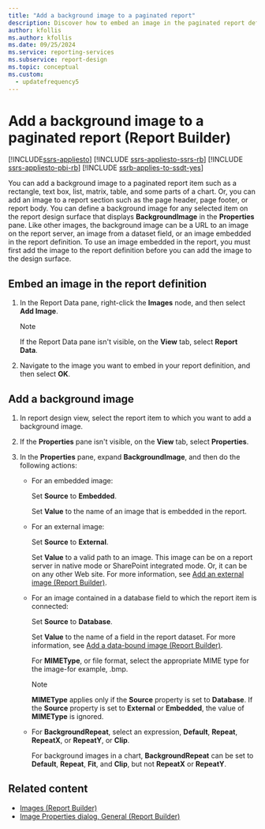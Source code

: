 ```yaml
---
title: "Add a background image to a paginated report"
description: Discover how to embed an image in the paginated report definition to add the image to various report items including text boxes, lists, and page header.
author: kfollis
ms.author: kfollis
ms.date: 09/25/2024
ms.service: reporting-services
ms.subservice: report-design
ms.topic: conceptual
ms.custom:
  - updatefrequency5
---
```

# Add a background image to a paginated report (Report Builder)

[!INCLUDE[ssrs-appliesto](../../includes/ssrs-appliesto.md)] [!INCLUDE [ssrs-appliesto-ssrs-rb](../../includes/ssrs-appliesto-ssrs-rb.md)] [!INCLUDE [ssrs-appliesto-pbi-rb](../../includes/ssrs-appliesto-pbi-rb.md)] [!INCLUDE [ssrb-applies-to-ssdt-yes](../../includes/ssrb-applies-to-ssdt-yes.md)]

You can add a background image to a paginated report item such as a rectangle, text box, list, matrix, table, and some parts of a chart. Or, you can add an image to a report section such as the page header, page footer, or report body. You can define a background image for any selected item on the report design surface that displays **BackgroundImage** in the **Properties** pane. Like other images, the background image can be a URL to an image on the report server, an image from a dataset field, or an image embedded in the report definition. To use an image embedded in the report, you must first add the image to the report definition before you can add the image to the design surface.  
   
## Embed an image in the report definition  
  
1.  In the Report Data pane, right-click the **Images** node, and then select **Add Image**.  
  
    > [!NOTE]  
    >  If the Report Data pane isn't visible, on the **View** tab, select **Report Data**.  
  
1.  Navigate to the image you want to embed in your report definition, and then select **OK**.  
  
## Add a background image  
  
1.  In report design view, select the report item to which you want to add a background image.  
  
1.  If the **Properties** pane isn't visible, on the **View** tab, select **Properties**.  
  
1.  In the **Properties** pane, expand **BackgroundImage**, and then do the following actions:  
  
    -   For an embedded image:  
  
         Set **Source** to **Embedded**.  
  
         Set **Value** to the name of an image that is embedded in the report.  
  
    -   For an external image:  
  
         Set **Source** to **External**.  
  
         Set **Value** to a valid path to an image. This image can be on a report server in native mode or SharePoint integrated mode. Or, it can be on any other Web site. For more information, see [Add an external image &#40;Report Builder&#41;](../../reporting-services/report-design/add-an-external-image-report-builder-and-ssrs.md).  
  
    -   For an image contained in a database field to which the report item is connected:  
  
         Set **Source** to **Database**.  
  
         Set **Value** to the name of a field in the report dataset. For more information, see [Add a data-bound image &#40;Report Builder&#41;](../../reporting-services/report-design/add-a-data-bound-image-report-builder-and-ssrs.md).  
  
         For **MIMEType**, or file format, select the appropriate MIME type for the image-for example, .bmp.  
  
        > [!NOTE]  
        >  **MIMEType** applies only if the **Source** property is set to **Database**. If the **Source** property is set to **External** or **Embedded**, the value of **MIMEType** is ignored.  
  
    -   For **BackgroundRepeat**, select an expression, **Default**, **Repeat**, **RepeatX**, or **RepeatY**, or **Clip**.  
  
         For background images in a chart, **BackgroundRepeat** can be set to **Default**, **Repeat**, **Fit**, and **Clip**, but not **RepeatX** or **RepeatY**.  
  
## Related content

- [Images &#40;Report Builder&#41;](../../reporting-services/report-design/images-report-builder-and-ssrs.md)
- [Image Properties dialog, General &#40;Report Builder&#41;](./images-report-builder-and-ssrs.md)
